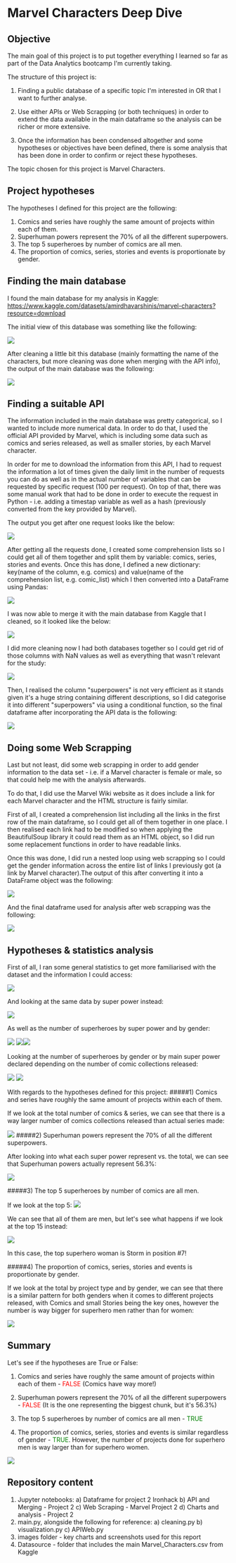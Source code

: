 # Marvel Characters Deep Dive

## Objective
The main goal of this project is to put together everything I learned so far as part of the Data Analytics bootcamp I'm currently taking. 

The structure of this project is:

1) Finding a public database of a specific topic I'm interested in OR that I want to further analyse.

2) Use either APIs or Web Scrapping (or both techniques) in order to extend the data available in the main dataframe so the analysis can be richer or more extensive.

3) Once the information has been condensed altogether and some hypotheses or objectives have been defined, there is some analysis that has been done in order to confirm or reject these hypotheses.

The topic chosen for this project is Marvel Characters.

## Project hypotheses

The hypotheses I defined for this project are the following:
1) Comics and series have roughly the same amount of projects within each of them.
2) Superhuman powers represent the 70% of all the different superpowers.
3) The top 5 superheroes by number of comics are all men.
4) The proportion of comics, series, stories and events is proportionate by gender.

## Finding the main database


I found the main database for my analysis in Kaggle: https://www.kaggle.com/datasets/amirdhavarshinis/marvel-characters?resource=download

The initial view of this database was something like the following: 

![](images/Screenshots%20for%20README/Screenshot%201.PNG)

After cleaning a little bit this database (mainly formatting the name of the characters, but more cleaning was done when merging with the API info), the output of the main database was the following:

![](images/Screenshots%20for%20README/Screenshot%202.PNG)


## Finding a suitable API

The information included in the main database was pretty categorical, so I wanted to include more numerical data. In order to do that, I used the official API provided by Marvel, which is including some data such as comics and series released,  as well as smaller stories, by each Marvel character.

In order for me to download the information from this API, I had to request the information a lot of times given the daily limit in the number of requests you can do as well as in the actual number of variables that can be requested by specific request (100 per request). On top of that, there was some manual work that had to be done in order to execute the request in Python - i.e. adding a timestap variable as well as a hash (previously converted from the key provided by Marvel).

The output you get after one request looks like the below:

![](images/Screenshots%20for%20README/Screenshot%203.PNG)

After getting all the requests done, I created some comprehension lists so I could get all of them together and split them by variable: comics, series, stories and events. Once this has done, I defined a new dictionary: key(name of the column, e.g. comics) and value(name of the comprehension list, e.g. comic_list) which I then converted into a DataFrame using Pandas:

![](images/Screenshots%20for%20README/Screenshot%204.PNG)

I was now able to merge it with the main database from Kaggle that I cleaned, so it looked like the below:

![](images/Screenshots%20for%20README/Screenshot%205.PNG)

I did more cleaning now I had both databases together so I could get rid of those columns with NaN values as well as everything that wasn't relevant for the study:

![](images/Screenshots%20for%20README/Screenshot%206.PNG)

Then, I realised the column "superpowers" is not very efficient as it stands given it's a huge string containing different descriptions, so I did categorise it into different "superpowers" via using a conditional function, so the final dataframe after incorporating the API data is the following:

![](images/Screenshots%20for%20README/Screenshot%207.PNG)
## Doing some Web Scrapping
Last but not least, did some web scrapping in order to add gender information to the data set - i.e. if a Marvel character is female or male, so that could help me with the analysis afterwards.

To do that, I did use the Marvel Wiki website as it does include a link for each Marvel character and the HTML structure is fairly similar.

First of all, I created a comprehension list including all the links in the first row of the main dataframe, so I could get all of them together in one place. I then realised each link had to be modified so when applying the BeautifulSoup library it could read them as an HTML object, so I did run some replacement functions in order to have readable links.

Once this was done, I did run a nested loop using web scrapping so I could get the gender information across the entire list of links I previously got (a link by Marvel character).The output of this after converting it into a DataFrame object was the following:

![](images/Screenshots%20for%20README/Screenshot%208.PNG)

And the final dataframe used for analysis after web scrapping was the following:

![](images/Screenshots%20for%20README/Screenshot%209.PNG)

## Hypotheses & statistics analysis
First of all, I ran some general statistics to get more familiarised with the dataset and the information I could access:



 ![](images/figure_2.jpg)

And looking at the same data by super power instead:

![](images/figure_3.jpg)

As well as the number of superheroes by super power and by gender:

![](images/figure_17.jpg) ![](images/figure_18.jpg)![](images/figure_19.jpg)

Looking at the number of superheroes by gender or by main super power declared depending on the number of comic collections released:

![](images/figure_35.jpg) ![](images/figure_36.jpg)

With regards to the hypotheses defined for this project:
#####1) Comics and series have roughly the same amount of projects within each of them.

If we look at the total number of comics & series, we can see that there is a way larger number of comics collections released than actual series made:

![](images/figure_24.jpg)
#####2) Superhuman powers represent the 70% of all the different superpowers.

After looking into what each super power represent vs. the total, we can see that Superhuman powers actually represent 56.3%:

![](images/figure_26.jpg)

 

#####3) The top 5 superheroes by number of comics are all men.

If we look at the top 5:
![](images/figure_29.jpg)

We can see that all of them are men, but let's see what happens if we look at the top 15 instead:

![](images/figure_30.jpg)

In this case, the top superhero woman is Storm in position #7!

#####4) The proportion of comics, series, stories and events is proportionate by gender.

If we look at the total by project type and by gender, we can see that there is a similar pattern for both genders when it comes to different projects released, with Comics and small Stories being the key ones, however the number is way bigger for superhero men rather than for women:

![](images/figure_31.jpg)

## Summary

Let's see if the hypotheses are True or False:


1) Comics and series have roughly the same amount of projects within each of them - <font color='red'>FALSE</font> (Comics have way more!)

2) Superhuman powers represent the 70% of all the different superpowers - <font color='red'>FALSE</font> (It is the one representing the biggest chunk, but it's 56.3%)

3) The top 5 superheroes by number of comics are all men - <font color='green'>TRUE</font>

4) The proportion of comics, series, stories and events is similar regardless of gender - <font color='green'>TRUE</font>. However, the number of projects done for superhero men is way larger than for superhero women.

![](images/Screenshots%20for%20README/Ironman.webp)

## Repository content

1) Jupyter notebooks:
    a) Dataframe for project 2 Ironhack
    b) API and Merging - Project 2
    c) Web Scraping - Marvel Project 2
    d) Charts and analysis - Project 2
2) main.py, alongside the following for reference:
    a) cleaning.py
    b) visualization.py
    c) APIWeb.py
3) images folder - key charts and screenshots used for this report
4) Datasource - folder that includes the main Marvel_Characters.csv from Kaggle

